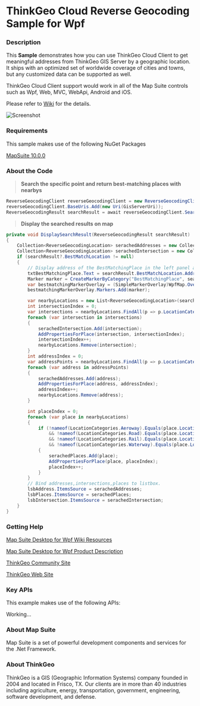 # ThinkGeo Cloud Reverse Geocoding Sample for Wpf

### Description

This **Sample**  demonstrates how you can use ThinkGeo Cloud Client to get meaningful addresses from ThinkGeo GIS Server by a geographic location. It ships with an optimized set of worldwide coverage of cities and towns, but any customized data can be supported as well.

ThinkGeo Cloud Client support would work in all of the Map Suite controls such as Wpf, Web, MVC, WebApi, Android and iOS.

Please refer to [Wiki](http://wiki.thinkgeo.com/wiki/map_suite_desktop_for_wpf) for the details.

![Screenshot](https://gitlab.com/thinkgeo/public/thinkgeo-desktop-maps/-/raw/support/v10/samples/wpf/CloudReverseGeocoding/Screenshot.gif)

### Requirements
This sample makes use of the following NuGet Packages

[MapSuite 10.0.0](https://www.nuget.org/packages?q=ThinkGeo)

### About the Code
>**Search the specific point and return best-matching places with nearbys**
```csharp
ReverseGeocodingClient reverseGeocodingClient = new ReverseGeocodingClient(clientId, clientSecret);
reverseGeocodingClient.BaseUris.Add(new Uri(GisServerUri));
ReverseGeocodingResult searchResult = await reverseGeocodingClient.SearchPointAsync(searchPoint.X, searchPoint.Y, 3857, searchRadius, DistanceUnit.Meter, reverseGeocodingOption);
```

>**Display the searched results on map**
```csharp
private void DisplaySearchResult(ReverseGeocodingResult searchResult)
{
    Collection<ReverseGeocodingLocation> serachedAddresses = new Collection<ReverseGeocodingLocation>();
    Collection<ReverseGeocodingLocation> serachedIntersection = new Collection<ReverseGeocodingLocation>();
    if (searchResult?.BestMatchLocation != null)
    {
        // Display address of the BestMatchingPlace in the left panel and add a marker.
        txtBestMatchingPlace.Text = searchResult.BestMatchLocation.Address;
        Marker marker = CreateMarkerByCategory("BestMatchingPlace", searchPoint, searchResult.BestMatchLocation.Address);
        var bestmatchingMarkerOverlay = (SimpleMarkerOverlay)WpfMap.Overlays["BestMatchingMarkerOverlay"];
        bestmatchingMarkerOverlay.Markers.Add(marker);

        var nearbyLocations = new List<ReverseGeocodingLocation>(searchResult.NearbyLocations);
        int intersectionIndex = 0;
        var intersections = nearbyLocations.FindAll(p => p.LocationCategory.ToLower().Contains("intersection"));
        foreach (var intersection in intersections)
        {
            serachedIntersection.Add(intersection);
            AddPropertiesForPlace(intersection, intersectionIndex);
            intersectionIndex++;
            nearbyLocations.Remove(intersection);
        }
        int addressIndex = 0;
        var addressPoints = nearbyLocations.FindAll(p => p.LocationCategory.ToLower().Contains("addresspoint"));
        foreach (var address in addressPoints)
        {
            serachedAddresses.Add(address);
            AddPropertiesForPlace(address, addressIndex);
            addressIndex++;
            nearbyLocations.Remove(address);
        }

        int placeIndex = 0;
        foreach (var place in nearbyLocations)
        {
            if (!nameof(LocationCategories.Aeroway).Equals(place.LocationCategory, StringComparison.InvariantCultureIgnoreCase)
                && !nameof(LocationCategories.Road).Equals(place.LocationCategory, StringComparison.InvariantCultureIgnoreCase)
                && !nameof(LocationCategories.Rail).Equals(place.LocationCategory, StringComparison.InvariantCultureIgnoreCase)
                && !nameof(LocationCategories.Waterway).Equals(place.LocationCategory, StringComparison.InvariantCultureIgnoreCase))
            {
                serachedPlaces.Add(place);
                AddPropertiesForPlace(place, placeIndex);
                placeIndex++;
            }
        }
        // Bind addresses,intersections,places to listbox.
        lsbAddress.ItemsSource = serachedAddresses;
        lsbPlaces.ItemsSource = serachedPlaces;
        lsbIntersection.ItemsSource = serachedIntersection;
    }
}
```
### Getting Help

[Map Suite Desktop for Wpf Wiki Resources](http://wiki.thinkgeo.com/wiki/map_suite_desktop_for_Wpf)

[Map Suite Desktop for Wpf Product Description](https://thinkgeo.com/ui-controls#wpf-platforms)

[ThinkGeo Community Site](http://community.thinkgeo.com/)

[ThinkGeo Web Site](http://www.thinkgeo.com)

### Key APIs
This example makes use of the following APIs:

Working...


### About Map Suite
Map Suite is a set of powerful development components and services for the .Net Framework.

### About ThinkGeo
ThinkGeo is a GIS (Geographic Information Systems) company founded in 2004 and located in Frisco, TX. Our clients are in more than 40 industries including agriculture, energy, transportation, government, engineering, software development, and defense.
